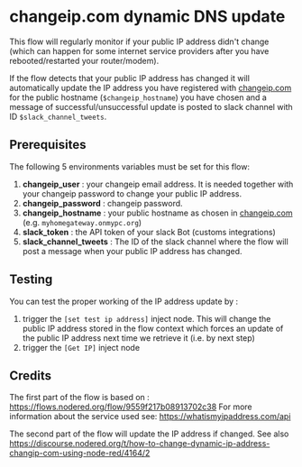 # changeip.com dynamic DNS update

This flow will regularly monitor if your public IP address didn't change (which can happen for some internet service providers after you have rebooted/restarted your router/modem).

If the flow detects that your public IP address has changed it will automatically update the IP address you have registered with [changeip.com](https://changeip.com) for the public hostname (`$changeip_hostname`) you have chosen and a message of successful/unsuccessful update is posted to slack channel with ID `$slack_channel_tweets`.

## Prerequisites

The following 5 environments variables must be set for this flow:

1. **changeip_user** : your changeip email address. It is needed together with your changeip password to change your public IP address.
2. **changeip_password** : changeip password.
3. **changeip_hostname** : your public hostname as chosen in [changeip.com](https://changeip.com) (e.g. `myhomegateway.onmypc.org`)
4. **slack_token** : the API token of your slack Bot (customs integrations)
5. **slack_channel_tweets** : The ID of the slack channel where the flow will post a message when your public IP address has changed.

## Testing

You can test the proper working of the IP address update by :
 1. trigger the `[set test ip address]` inject node.  This will change the public IP address stored in the flow context which forces an update of the public IP address next time we retrieve it (i.e. by next step)
 2. trigger the `[Get IP]` inject node

## Credits

The first part of the flow is based on : https://flows.nodered.org/flow/9559f217b08913702c38
For more information about the service used see: https://whatismyipaddress.com/api

The second part of the flow will update the IP address if changed.
See also https://discourse.nodered.org/t/how-to-change-dynamic-ip-address-changip-com-using-node-red/4164/2
